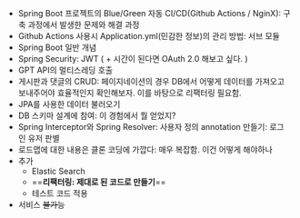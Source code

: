 - Spring Boot 프로젝트의 Blue/Green 자동 CI/CD(Github Actions / NginX): 구축 과정에서 발생한 문제와 해결 과정
- Github Actions 사용시 Application.yml(민감한 정보)의 관리 방법: 서브 모듈
- Spring Boot 일반 개념
- Spring Security: JWT ( + 시간이 된다면 OAuth 2.0 해보고 싶다. )
- GPT API의 멀티스레딩 호출
- 게시판과 댓글의 CRUD: 페이지네이션의 경우 DB에서 어떻게 데이터를 가져오고 보내주어야 효율적인지 확인해보자. 이를 바탕으로 리팩터링 필요함.
- JPA를 사용한 데이터 불러오기
- DB 스키마 설계에 참여: 이 경험에서 뭘 얻었지?
- Spring Interceptor와 Spring Resolver: 사용자 정의 annotation 만들기: 로그인 유저 판별
- 로드맵에 대한 내용은 클론 코딩에 가깝다: 매우 복잡함. 이건 어떻게 해야하나
- 추가
	- Elastic Search
	- ==**리팩터링: 제대로 된 코드로 만들기**==
	- 테스트 코드 적용
- 서비스 ~~불가능~~